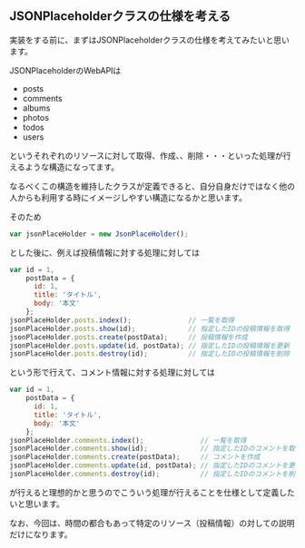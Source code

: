 ## JSONPlaceholderクラスの仕様を考える

実装をする前に、まずはJSONPlaceholderクラスの仕様を考えてみたいと思います。


JSONPlaceholderのWebAPIは

- posts
- comments
- albums
- photos
- todos
- users

というそれぞれのリソースに対して取得、作成、、削除・・・といった処理が行えるような構造になってます。

なるべくこの構造を維持したクラスが定義できると、自分自身だけではなく他の人からも利用する時にイメージしやすい構造になるかと思います。

そのため

```javascript
var jsonPlaceHolder = new JsonPlaceHolder();
```

とした後に、例えば投稿情報に対する処理に対しては

```javascript
var id = 1,
    postData = {
      id: 1,
      title: 'タイトル',
      body: '本文'
    };
jsonPlaceHolder.posts.index();              // 一覧を取得
jsonPlaceHolder.posts.show(id);             // 指定したIDの投稿情報を取得
jsonPlaceHolder.posts.create(postData);     // 投稿情報を作成
jsonPlaceHolder.posts.update(id, postData); // 指定したIDの投稿情報を更新
jsonPlaceHolder.posts.destroy(id);          // 指定したIDの投稿情報を削除
```

という形で行えて、コメント情報に対する処理に対しては

```javascript
var id = 1,
    postData = {
      id: 1,
      title: 'タイトル',
      body: '本文'
    };
jsonPlaceHolder.comments.index();              // 一覧を取得
jsonPlaceHolder.comments.show(id);             // 指定したIDのコメントを取得
jsonPlaceHolder.comments.create(postData);     // コメントを作成
jsonPlaceHolder.comments.update(id, postData); // 指定したIDのコメントを更新
jsonPlaceHolder.comments.destroy(id);          // 指定したIDのコメントを削除
```

が行えると理想的かと思うのでこういう処理が行えることを仕様として定義したいと思います。

なお、今回は、時間の都合もあって特定のリソース（投稿情報）の対しての説明だけになります。
